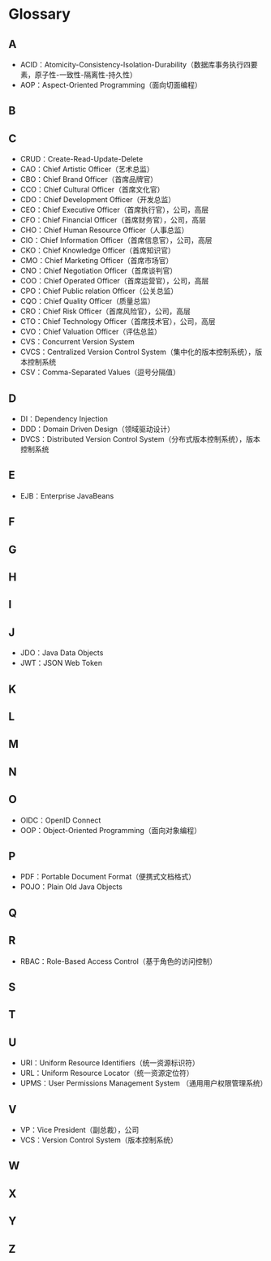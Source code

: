 # Glossary
## A
- ACID：Atomicity-Consistency-Isolation-Durability（数据库事务执行四要素，原子性-一致性-隔离性-持久性）
- AOP：Aspect-Oriented Programming（面向切面编程）
## B
## C
- CRUD：Create-Read-Update-Delete
- CAO：Chief Artistic Officer（艺术总监）
- CBO：Chief Brand Officer（首席品牌官）
- CCO：Chief Cultural Officer（首席文化官）
- CDO：Chief Development Officer（开发总监）
- CEO：Chief Executive Officer（首席执行官），公司，高层
- CFO：Chief Financial Officer（首席财务官），公司，高层
- CHO：Chief Human Resource Officer（人事总监）
- CIO：Chief Information Officer（首席信息官），公司，高层
- CKO：Chief Knowledge Officer（首席知识官）
- CMO：Chief Marketing Officer（首席市场官）
- CNO：Chief Negotiation Officer（首席谈判官）
- COO：Chief Operated Officer（首席运营官），公司，高层
- CPO：Chief Public relation Officer（公关总监）
- CQO：Chief Quality Officer（质量总监）
- CRO：Chief Risk Officer（首席风险官），公司，高层
- CTO：Chief Technology Officer（首席技术官），公司，高层
- CVO：Chief Valuation Officer（评估总监） 
- CVS：Concurrent Version System
- CVCS：Centralized Version Control System（集中化的版本控制系统），版本控制系统
- CSV：Comma-Separated Values（逗号分隔值）
## D
- DI：Dependency Injection
- DDD：Domain Driven Design（领域驱动设计）
- DVCS：Distributed Version Control System（分布式版本控制系统），版本控制系统
## E
- EJB：Enterprise JavaBeans
## F
## G
## H
## I
## J
- JDO：Java Data Objects
- JWT：JSON Web Token
## K
## L
## M
## N
## O
- OIDC：OpenID Connect
- OOP：Object-Oriented Programming（面向对象编程）
## P
- PDF：Portable Document Format（便携式文档格式）
- POJO：Plain Old Java Objects
## Q
## R
- RBAC：Role-Based Access Control（基于角色的访问控制）
## S
## T
## U
- URI：Uniform Resource Identifiers（统一资源标识符）
- URL：Uniform Resource Locator（统一资源定位符）
- UPMS：User Permissions Management System （通用用户权限管理系统）
## V
- VP：Vice President（副总裁），公司
- VCS：Version Control System（版本控制系统）
## W
## X
## Y
## Z